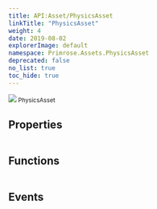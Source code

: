 ```yaml
---
title: API:Asset/PhysicsAsset
linkTitle: "PhysicsAsset"
weight: 4
date: 2019-08-02
explorerImage: default
namespace: Primrose.Assets.PhysicsAsset
deprecated: false
no_list: true
toc_hide: true
---
```

<small class="inheritance">
<span class="" href="/docs/api-reference/Class/PhysicsAsset"><img src="/icons/silk/default.png"/>&nbsp;PhysicsAsset</span></small>
 
## Properties
 
<table class="studiohide">
<tbody>
</tbody>
</table>
 
## Functions
 
<table class="studiohide">
<tbody>
</tbody>
</table>
 
## Events
 
<table class="studiohide">
<tbody>
</tbody>
</table>
<b>
</b>
<div class="inheritors">
<ul class="root">
</ul>
</div>
